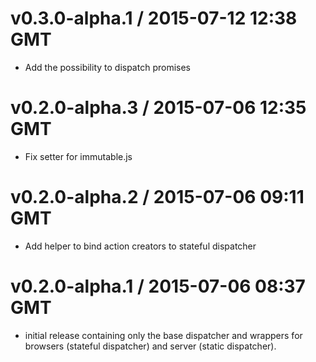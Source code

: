 # v0.3.0-alpha.1 / 2015-07-12 12:38 GMT
- Add the possibility to dispatch promises

# v0.2.0-alpha.3 / 2015-07-06 12:35 GMT
- Fix setter for immutable.js

# v0.2.0-alpha.2 / 2015-07-06 09:11 GMT
- Add helper to bind action creators to stateful dispatcher


# v0.2.0-alpha.1 / 2015-07-06 08:37 GMT

- initial release containing only the base dispatcher and wrappers for browsers
  (stateful dispatcher) and server (static dispatcher).
